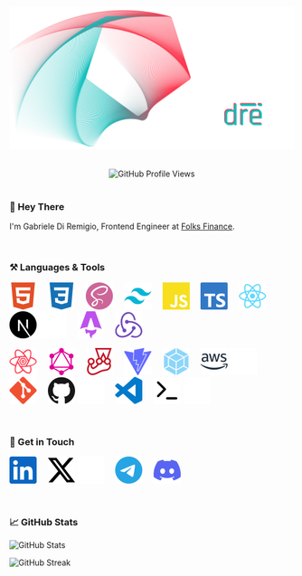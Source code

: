 ![Hero Image](./assets/hero-image.png)

<br/>

<div align="center">
    <img alt="GitHub Profile Views" src="https://komarev.com/ghpvc/?username=gabrielediremigio&color=5D9498&label=Profile+Views" />
</div>

<br/>

### :wave: Hey There

I'm Gabriele Di Remigio, Frontend Engineer at [Folks Finance](https://folks.finance/).

<br/>

### :hammer_and_pick: Languages & Tools

[![html5](./assets/languages&tools-icons/html5.svg)](https://github.com/gabrielediremigio/gabrielediremigio)
&nbsp;&nbsp;&nbsp;
[![css3](./assets/languages&tools-icons/css3.svg)](https://github.com/gabrielediremigio/gabrielediremigio)
&nbsp;&nbsp;&nbsp;
[![sass](./assets/languages&tools-icons/sass.svg)](https://github.com/gabrielediremigio/gabrielediremigio)
&nbsp;&nbsp;&nbsp;
[![tailwindcss](./assets/languages&tools-icons/tailwindcss.svg)](https://github.com/gabrielediremigio/gabrielediremigio)
&nbsp;&nbsp;&nbsp;
[![javascript](./assets/languages&tools-icons/javascript.svg)](https://github.com/gabrielediremigio/gabrielediremigio)
&nbsp;&nbsp;&nbsp;
[![typescript](./assets/languages&tools-icons/typescript.svg)](https://github.com/gabrielediremigio/gabrielediremigio)
&nbsp;&nbsp;&nbsp;
[![react](./assets/languages&tools-icons/react.svg)](https://github.com/gabrielediremigio/gabrielediremigio)
&nbsp;&nbsp;&nbsp;
[![nextdotjs](./assets/languages&tools-icons/nextdotjs-light.svg)](https://github.com/gabrielediremigio/gabrielediremigio#gh-light-mode-only)
[![nextdotjs](./assets/languages&tools-icons/nextdotjs-dark.svg)](https://github.com/gabrielediremigio/gabrielediremigio#gh-dark-mode-only)
&nbsp;&nbsp;&nbsp;
[![astro](./assets/languages&tools-icons/astro.svg)](https://github.com/gabrielediremigio/gabrielediremigio)
&nbsp;&nbsp;&nbsp;
[![redux](./assets/languages&tools-icons/redux.svg)](https://github.com/gabrielediremigio/gabrielediremigio)

[![reactquery](./assets/languages&tools-icons/reactquery.svg)](https://github.com/gabrielediremigio/gabrielediremigio)
&nbsp;&nbsp;&nbsp;
[![graphql](./assets/languages&tools-icons/graphql.svg)](https://github.com/gabrielediremigio/gabrielediremigio)
&nbsp;&nbsp;&nbsp;
[![jest](./assets/languages&tools-icons/jest.svg)](https://github.com/gabrielediremigio/gabrielediremigio)
&nbsp;&nbsp;&nbsp;
[![vite](./assets/languages&tools-icons/vite.svg)](https://github.com/gabrielediremigio/gabrielediremigio)
&nbsp;&nbsp;&nbsp;
[![webpack](./assets/languages&tools-icons/webpack.svg)](https://github.com/gabrielediremigio/gabrielediremigio)
&nbsp;&nbsp;&nbsp;
[![aws](./assets/languages&tools-icons/aws-light.svg)](https://github.com/gabrielediremigio/gabrielediremigio#gh-light-mode-only)
[![aws](./assets/languages&tools-icons/aws-dark.svg)](https://github.com/gabrielediremigio/gabrielediremigio#gh-dark-mode-only)
&nbsp;&nbsp;&nbsp;
[![git](./assets/languages&tools-icons/git.svg)](https://github.com/gabrielediremigio/gabrielediremigio)
&nbsp;&nbsp;&nbsp;
[![github](./assets/languages&tools-icons/github-light.svg)](https://github.com/gabrielediremigio/gabrielediremigio#gh-light-mode-only)
[![github](./assets/languages&tools-icons/github-dark.svg)](https://github.com/gabrielediremigio/gabrielediremigio#gh-dark-mode-only)
&nbsp;&nbsp;&nbsp;
[![visualstudiocode](./assets/languages&tools-icons/visualstudiocode.svg)](https://github.com/gabrielediremigio/gabrielediremigio)
&nbsp;&nbsp;&nbsp;
[![terminal](./assets/languages&tools-icons/terminal-light.svg)](https://github.com/gabrielediremigio/gabrielediremigio#gh-light-mode-only)
[![terminal](./assets/languages&tools-icons/terminal-dark.svg)](https://github.com/gabrielediremigio/gabrielediremigio#gh-dark-mode-only)

<br/>

### :link: Get in Touch

[![linkedin](./assets/social-icons/linkedin.svg)](https://www.linkedin.com/in/gabriele-di-remigio-8548181b0)
&nbsp;&nbsp;&nbsp;
[![x](./assets/social-icons/x-light.svg)](https://x.com/itisdire#gh-light-mode-only)
[![x](./assets/social-icons/x-dark.svg)](https://x.com/itisdire#gh-dark-mode-only)
&nbsp;&nbsp;&nbsp;
[![telegram](./assets/social-icons/telegram.svg)](https://t.me/itisdire)
&nbsp;&nbsp;&nbsp;
[![discord](./assets/social-icons/discord.svg)](https://discordapp.com/users/403692882307055618)
&nbsp;&nbsp;&nbsp;

<br/>

### :chart_with_upwards_trend: GitHub Stats

![GitHub Stats](https://github-readme-stats.vercel.app/api?username=gabrielediremigio&title_color=AE6371&text_color=5D9498&icon_color=AE6371&border_color=5D9498&theme=transparent&border_radius=6&card_width=500&show_icons=true)

![GitHub Streak](https://streak-stats.demolab.com/?user=gabrielediremigio&theme=transparent&border_radius=6&border=5D9498&stroke=5D9498&ring=AE6371&fire=5D9498&currStreakNum=5D9498&sideNums=AE6371&currStreakLabel=5D9498&sideLabels=5D9498&dates=AE6371&card_width=500)
